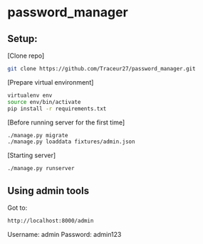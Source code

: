 # password_manager

## Setup:
[Clone repo]
```bash
git clone https://github.com/Traceur27/password_manager.git
```

[Prepare virtual environment]
```bash
virtualenv env
source env/bin/activate
pip install -r requirements.txt
```

[Before running server for the first time]
```bash
./manage.py migrate
./manage.py loaddata fixtures/admin.json
```

[Starting server]
```bash
./manage.py runserver
```

## Using admin tools
Got to:
```bash
http://localhost:8000/admin
```
Username: admin
Password: admin123
